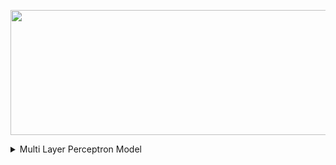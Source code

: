 <p align="center">
  <img width="600" height="200" src="https://github.com/MuizM/MuizM/blob/main/MUIZ%20MURAD%20(1).png">
</p>

<details>
<summary>Multi Layer Perceptron Model</summary>
<object data="https://drive.google.com/file/d/1O-tAnCXVxxNCQgwG9pm8jMRfeX3L0h-x/view?usp=sharing" type="application/pdf" width="100%"> 
</object>
  
</details>
